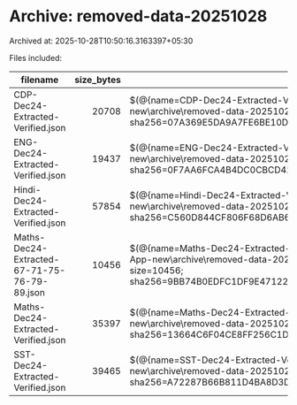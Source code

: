 # Archive: removed-data-20251028

Archived at: 2025-10-28T10:50:16.3163397+05:30

Files included:

| filename | size_bytes | sha256 |
|---|---:|---|
| CDP-Dec24-Extracted-Verified.json | 20708 | $(@{name=CDP-Dec24-Extracted-Verified.json; path=C:\Users\Admin\Summs\CTET-App-new\archive\removed-data-20251028\CDP-Dec24-Extracted-Verified.json; size=20708; sha256=07A369E5DA9A7FE6BE10D4D4B1C1282F5C62AEBD4A5236D2773ED23C293BCBC4}.sha256) |
| ENG-Dec24-Extracted-Verified.json | 19437 | $(@{name=ENG-Dec24-Extracted-Verified.json; path=C:\Users\Admin\Summs\CTET-App-new\archive\removed-data-20251028\ENG-Dec24-Extracted-Verified.json; size=19437; sha256=0F7AA6FCA4B4DC0CBCD4272DC417D1BDD9D26F667E81A02B37E1D2711393B199}.sha256) |
| Hindi-Dec24-Extracted-Verified.json | 57854 | $(@{name=Hindi-Dec24-Extracted-Verified.json; path=C:\Users\Admin\Summs\CTET-App-new\archive\removed-data-20251028\Hindi-Dec24-Extracted-Verified.json; size=57854; sha256=C560D844CF806F68D6AB6612034B6F4B3982A446EFDD09E14DE2B9543D97CFD4}.sha256) |
| Maths-Dec24-Extracted-67-71-75-76-79-89.json | 10456 | $(@{name=Maths-Dec24-Extracted-67-71-75-76-79-89.json; path=C:\Users\Admin\Summs\CTET-App-new\archive\removed-data-20251028\Maths-Dec24-Extracted-67-71-75-76-79-89.json; size=10456; sha256=9BB74B0EDFC1DF9E471226BC53F048F4BE05EFDEADB1B97D3AA8F8BF93E700D1}.sha256) |
| Maths-Dec24-Extracted-Verified.json | 35397 | $(@{name=Maths-Dec24-Extracted-Verified.json; path=C:\Users\Admin\Summs\CTET-App-new\archive\removed-data-20251028\Maths-Dec24-Extracted-Verified.json; size=35397; sha256=13664C6F04CE8FF256C1DB6FD7D54E23512EFD83D9A9A1336284D78DFF931463}.sha256) |
| SST-Dec24-Extracted-Verified.json | 39465 | $(@{name=SST-Dec24-Extracted-Verified.json; path=C:\Users\Admin\Summs\CTET-App-new\archive\removed-data-20251028\SST-Dec24-Extracted-Verified.json; size=39465; sha256=A72287B66B811D4BA8D3D78C6AFCD2555DC6179DF3D22C45A131A7F1C9F07D5D}.sha256) |
